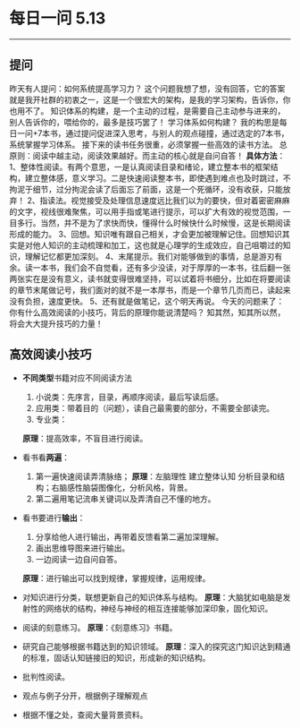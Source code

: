 # 每日一问 5.13
---

## 提问
昨天有人提问：如何系统提高学习力？
这个问题我想了想，没有回答，它的答案就是我开社群的初衷之一，这是一个很宏大的架构，是我的学习架构，告诉你，你也用不了。
知识体系的构建，是一个主动的过程，是需要自己主动参与进来的，别人告诉你的，喂给你的，最多是技巧罢了！
学习体系如何构建？
我的构思是每日一问+7本书，通过提问促进深入思考，与别人的观点碰撞，通过选定的7本书，系统掌握学习体系。
接下来的读书任务很重，必须掌握一些高效的读书方法。
总原则：阅读中越主动，阅读效果越好。而主动的核心就是自问自答！
**具体方法**：
1、整体性阅读。有两个意思，一是认真阅读目录和绪论，建立整本书的框架结构，建立整体感，意义学习。二是快速阅读整本书，即使遇到难点也及时跳过，不拘泥于细节，过分拘泥会读了后面忘了前面，这是一个死循环，没有收获，只能放弃！
2、指读法。视觉接受及处理信息速度远比我们以为的要快，但对着密密麻麻的文字，视线很难聚焦，可以用手指或笔进行提示，可以扩大有效的视觉范围，一目多行。当然，并不是为了求快而快，懂得什么时候快什么时候慢，这是长期阅读形成的能力。
3、回想。知识唯有跟自己相关，才会更加被理解记住。回想知识其实是对他人知识的主动梳理和加工，这也就是心理学的生成效应，自己咀嚼过的知识，理解记忆都更加深刻。
4、末尾提示。我们对能够做到的事情，总是游刃有余。读一本书，我们会不自觉看，还有多少没读，对于厚厚的一本书，往后翻一张两张实在是没有意义，读书就变得很难坚持，可以试着将书细分，比如在将要阅读的章节末尾做记号，我们面对的就不是一本厚书，而是一个章节几页而已，读起来没有负担，速度更快。
5、还有就是做笔记，这个明天再说。
今天的问题来了：
你有什么高效阅读的小技巧，背后的原理你能说清楚吗？
知其然，知其所以然，将会大大提升技巧的力量！


## 高效阅读小技巧
- **不同类型**书籍对应不同阅读方法
  1. 小说类：先序言，目录，再顺序阅读，最后写读后感。
  2. 应用类：带着目的（问题），读自己最需要的部分，不需要全部读完。
  3. 专业类：
  
  **原理**：提高效率，不盲目进行阅读。
- 看书看**两遍**：
  1. 第一遍快速阅读弄清脉络；
  **原理**：左脑理性 建立整体认知 分析目录和结构；右脑感性脑袋图像化，分析风格，背景。
  2. 第二遍用笔记流串关键词以及弄清自己不懂的地方。
- 看书要进行**输出**：
  1. 分享给他人进行输出，再带着反馈看第二遍加深理解。
  2. 画出思维导图来进行输出。
  3. 一边阅读一边自问自答。
  
  **原理**：进行输出可以找到规律，掌握规律，运用规律。
- 对知识进行分类，联想更新自己的知识体系与结构。
  **原理**：大脑犹如电脑是发射性的网络状的结构，神经与神经的相互连接能够加深印象，固化知识。
- 阅读的刻意练习。
**原理**：《刻意练习》书籍。
- 研究自己能够根据书籍达到的知识领域。
**原理**：深入的探究这门知识达到精通的标准，固话认知链接旧的知识，形成新的知识结构。
- 批判性阅读。
- 观点与例子分开，根据例子理解观点
- 根据不懂之处，查阅大量背景资料。






